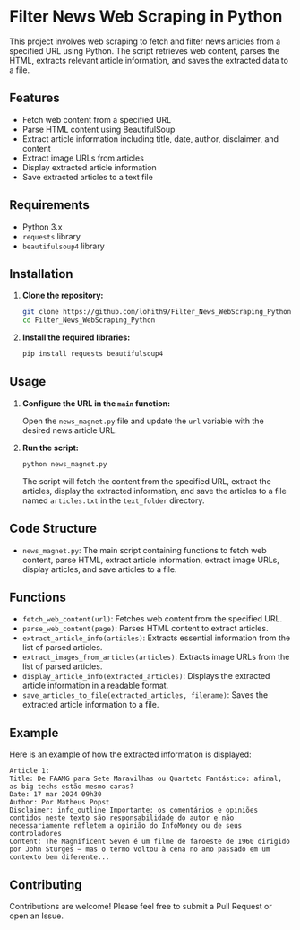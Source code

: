 # Filter News Web Scraping in Python

This project involves web scraping to fetch and filter news articles from a specified URL using Python. The script retrieves web content, parses the HTML, extracts relevant article information, and saves the extracted data to a file.

## Features

- Fetch web content from a specified URL
- Parse HTML content using BeautifulSoup
- Extract article information including title, date, author, disclaimer, and content
- Extract image URLs from articles
- Display extracted article information
- Save extracted articles to a text file

## Requirements

- Python 3.x
- `requests` library
- `beautifulsoup4` library

## Installation

1. **Clone the repository:**

   ```bash
   git clone https://github.com/lohith9/Filter_News_WebScraping_Python.git
   cd Filter_News_WebScraping_Python
   ```

2. **Install the required libraries:**

   ```bash
   pip install requests beautifulsoup4
   ```

## Usage

1. **Configure the URL in the `main` function:**

   Open the `news_magnet.py` file and update the `url` variable with the desired news article URL.

2. **Run the script:**

   ```bash
   python news_magnet.py
   ```

   The script will fetch the content from the specified URL, extract the articles, display the extracted information, and save the articles to a file named `articles.txt` in the `text_folder` directory.

## Code Structure

- `news_magnet.py`: The main script containing functions to fetch web content, parse HTML, extract article information, extract image URLs, display articles, and save articles to a file.

## Functions

- `fetch_web_content(url)`: Fetches web content from the specified URL.
- `parse_web_content(page)`: Parses HTML content to extract articles.
- `extract_article_info(articles)`: Extracts essential information from the list of parsed articles.
- `extract_images_from_articles(articles)`: Extracts image URLs from the list of parsed articles.
- `display_article_info(extracted_articles)`: Displays the extracted article information in a readable format.
- `save_articles_to_file(extracted_articles, filename)`: Saves the extracted article information to a file.

## Example

Here is an example of how the extracted information is displayed:

```
Article 1:
Title: De FAAMG para Sete Maravilhas ou Quarteto Fantástico: afinal, as big techs estão mesmo caras?
Date: 17 mar 2024 09h30
Author: Por Matheus Popst
Disclaimer: info_outline Importante: os comentários e opiniões contidos neste texto são responsabilidade do autor e não necessariamente refletem a opinião do InfoMoney ou de seus controladores
Content: The Magnificent Seven é um filme de faroeste de 1960 dirigido por John Sturges – mas o termo voltou à cena no ano passado em um contexto bem diferente...
```

## Contributing

Contributions are welcome! Please feel free to submit a Pull Request or open an Issue.
